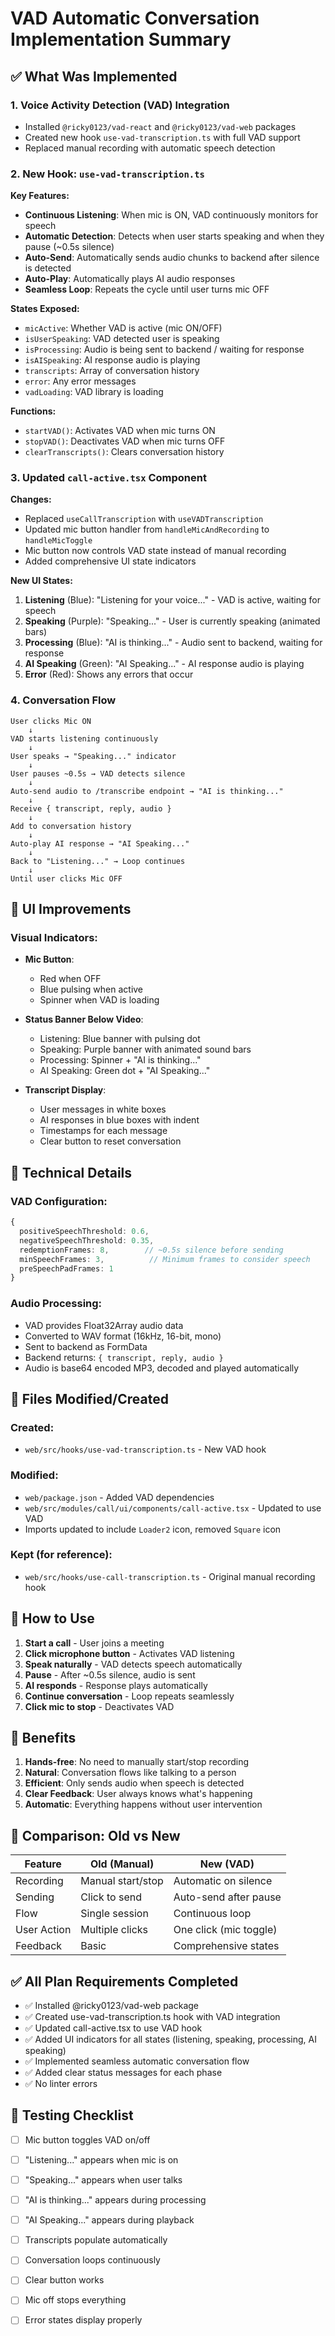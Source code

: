 # VAD Automatic Conversation Implementation Summary

## ✅ What Was Implemented

### 1. **Voice Activity Detection (VAD) Integration**
- Installed `@ricky0123/vad-react` and `@ricky0123/vad-web` packages
- Created new hook `use-vad-transcription.ts` with full VAD support
- Replaced manual recording with automatic speech detection

### 2. **New Hook: `use-vad-transcription.ts`**

**Key Features:**
- **Continuous Listening**: When mic is ON, VAD continuously monitors for speech
- **Automatic Detection**: Detects when user starts speaking and when they pause (~0.5s silence)
- **Auto-Send**: Automatically sends audio chunks to backend after silence is detected
- **Auto-Play**: Automatically plays AI audio responses
- **Seamless Loop**: Repeats the cycle until user turns mic OFF

**States Exposed:**
- `micActive`: Whether VAD is active (mic ON/OFF)
- `isUserSpeaking`: VAD detected user is speaking
- `isProcessing`: Audio is being sent to backend / waiting for response
- `isAISpeaking`: AI response audio is playing
- `transcripts`: Array of conversation history
- `error`: Any error messages
- `vadLoading`: VAD library is loading

**Functions:**
- `startVAD()`: Activates VAD when mic turns ON
- `stopVAD()`: Deactivates VAD when mic turns OFF
- `clearTranscripts()`: Clears conversation history

### 3. **Updated `call-active.tsx` Component**

**Changes:**
- Replaced `useCallTranscription` with `useVADTranscription`
- Updated mic button handler from `handleMicAndRecording` to `handleMicToggle`
- Mic button now controls VAD state instead of manual recording
- Added comprehensive UI state indicators

**New UI States:**
1. **Listening** (Blue): "Listening for your voice..." - VAD is active, waiting for speech
2. **Speaking** (Purple): "Speaking..." - User is currently speaking (animated bars)
3. **Processing** (Blue): "AI is thinking..." - Audio sent to backend, waiting for response
4. **AI Speaking** (Green): "AI Speaking..." - AI response audio is playing
5. **Error** (Red): Shows any errors that occur

### 4. **Conversation Flow**

```
User clicks Mic ON
    ↓
VAD starts listening continuously
    ↓
User speaks → "Speaking..." indicator
    ↓
User pauses ~0.5s → VAD detects silence
    ↓
Auto-send audio to /transcribe endpoint → "AI is thinking..."
    ↓
Receive { transcript, reply, audio }
    ↓
Add to conversation history
    ↓
Auto-play AI response → "AI Speaking..."
    ↓
Back to "Listening..." → Loop continues
    ↓
Until user clicks Mic OFF
```

## 🎨 UI Improvements

### Visual Indicators:
- **Mic Button**: 
  - Red when OFF
  - Blue pulsing when active
  - Spinner when VAD is loading
  
- **Status Banner Below Video**:
  - Listening: Blue banner with pulsing dot
  - Speaking: Purple banner with animated sound bars
  - Processing: Spinner + "AI is thinking..."
  - AI Speaking: Green dot + "AI Speaking..."

- **Transcript Display**:
  - User messages in white boxes
  - AI responses in blue boxes with indent
  - Timestamps for each message
  - Clear button to reset conversation

## 🔧 Technical Details

### VAD Configuration:
```typescript
{
  positiveSpeechThreshold: 0.6,
  negativeSpeechThreshold: 0.35,
  redemptionFrames: 8,        // ~0.5s silence before sending
  minSpeechFrames: 3,          // Minimum frames to consider speech
  preSpeechPadFrames: 1
}
```

### Audio Processing:
- VAD provides Float32Array audio data
- Converted to WAV format (16kHz, 16-bit, mono)
- Sent to backend as FormData
- Backend returns: `{ transcript, reply, audio }`
- Audio is base64 encoded MP3, decoded and played automatically

## 📁 Files Modified/Created

### Created:
- `web/src/hooks/use-vad-transcription.ts` - New VAD hook

### Modified:
- `web/package.json` - Added VAD dependencies
- `web/src/modules/call/ui/components/call-active.tsx` - Updated to use VAD
- Imports updated to include `Loader2` icon, removed `Square` icon

### Kept (for reference):
- `web/src/hooks/use-call-transcription.ts` - Original manual recording hook

## 🚀 How to Use

1. **Start a call** - User joins a meeting
2. **Click microphone button** - Activates VAD listening
3. **Speak naturally** - VAD detects speech automatically
4. **Pause** - After ~0.5s silence, audio is sent
5. **AI responds** - Response plays automatically
6. **Continue conversation** - Loop repeats seamlessly
7. **Click mic to stop** - Deactivates VAD

## 🎯 Benefits

1. **Hands-free**: No need to manually start/stop recording
2. **Natural**: Conversation flows like talking to a person
3. **Efficient**: Only sends audio when speech is detected
4. **Clear Feedback**: User always knows what's happening
5. **Automatic**: Everything happens without user intervention

## 🔄 Comparison: Old vs New

| Feature | Old (Manual) | New (VAD) |
|---------|-------------|-----------|
| Recording | Manual start/stop | Automatic on silence |
| Sending | Click to send | Auto-send after pause |
| Flow | Single session | Continuous loop |
| User Action | Multiple clicks | One click (mic toggle) |
| Feedback | Basic | Comprehensive states |

## ✅ All Plan Requirements Completed

- ✅ Installed @ricky0123/vad-web package
- ✅ Created use-vad-transcription.ts hook with VAD integration
- ✅ Updated call-active.tsx to use VAD hook
- ✅ Added UI indicators for all states (listening, speaking, processing, AI speaking)
- ✅ Implemented seamless automatic conversation flow
- ✅ Added clear status messages for each phase
- ✅ No linter errors

## 🧪 Testing Checklist

- [ ] Mic button toggles VAD on/off
- [ ] "Listening..." appears when mic is on
- [ ] "Speaking..." appears when user talks
- [ ] "AI is thinking..." appears during processing
- [ ] "AI Speaking..." appears during playback
- [ ] Transcripts populate automatically
- [ ] Conversation loops continuously
- [ ] Clear button works
- [ ] Mic off stops everything
- [ ] Error states display properly

